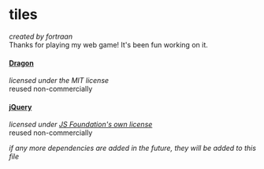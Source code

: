 # tiles
*created by fortraan*  
Thanks for playing my web game! It's been fun working on it.
  
#### [Dragon](https://github.com/jeremyckahn/dragon)
*licensed under the MIT license*  
reused non-commercially  
  
#### [jQuery](http://jquery.com)
*licensed under [JS Foundation's own license](https://github.com/jquery/jquery/blob/master/LICENSE.txt)*  
reused non-commercially  
  
*if any more dependencies are added in the future, they will be added to this file*
